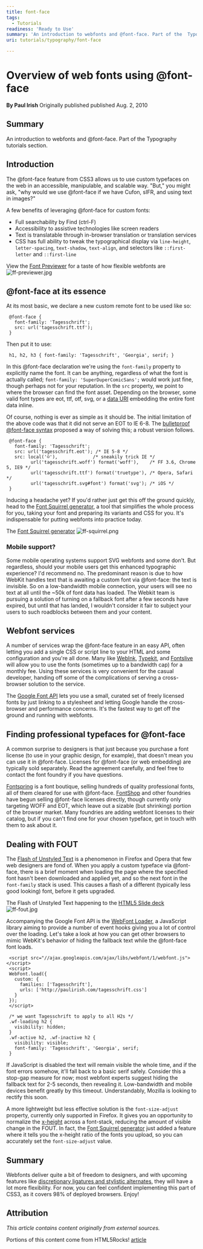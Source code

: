 ```yaml
---
title: font-face
tags:
  - Tutorials
readiness: 'Ready to Use'
summary: 'An introduction to webfonts and @font-face. Part of the  Typography tutorials section.'
uri: tutorials/typography/font-face

---
```

# Overview of web fonts using @font-face

**By Paul Irish**
Originally published published Aug. 2, 2010

## Summary

An introduction to webfonts and @font-face. Part of the Typography tutorials section.

## Introduction

The @font-face feature from CSS3 allows us to use custom typefaces on the web in an accessible, manipulable, and scalable way. "But," you might ask, "why would we use @font-face if we have Cufon, sIFR, and using text in images?"

A few benefits of leveraging @font-face for custom fonts:

-   Full searchability by Find (ctrl-F)
-   Accessibility to assistive technologies like screen readers
-   Text is translatable through in-browser translation or translation services
-   CSS has full ability to tweak the typographical display via `line-height`, `letter-spacing`, `text-shadow`, `text-align`, and selectors like `::first-letter` and `::first-line`

 View the [Font Previewer](http://code.google.com/webfonts/preview) for a taste of how flexible webfonts are ![ff-previewer.jpg](/assets/public/8/8b/ff-previewer.jpg)

## @font-face at its essence

At its most basic, we declare a new custom remote font to be used like so:

     @font-face {
       font-family: 'Tagesschrift';
       src: url('tagesschrift.ttf');
     }

Then put it to use:

     h1, h2, h3 { font-family: 'Tagesschrift', 'Georgia', serif; }

In this @font-face declaration we're using the `font-family` property to explicitly name the font. It can be anything, regardless of what the font is actually called; `font-family: 'SuperDuperComicSans';` would work just fine, though perhaps not for your reputation. In the `src` property, we point to where the browser can find the font asset. Depending on the browser, some valid font types are eot, ttf, otf, svg, or a [data URI](http://en.wikipedia.org/wiki/Data_URI_scheme) embedding the entire font data inline.

Of course, nothing is ever as simple as it should be. The initial limitation of the above code was that it did not serve an EOT to IE 6-8. The [bulletproof @font-face syntax](http://paulirish.com/2009/bulletproof-font-face-implementation-syntax/) proposed a way of solving this; a robust version follows.

     @font-face {
       font-family: 'Tagesschrift';
       src: url('tagesschrift.eot'); /* IE 5-8 */
       src: local('☺'),             /* sneakily trick IE */
             url('tagesschrift.woff') format('woff'),    /* FF 3.6, Chrome 5, IE9 */
             url('tagesschrift.ttf') format('truetype'), /* Opera, Safari */
             url('tagesschrift.svg#font') format('svg'); /* iOS */
     }

Inducing a headache yet? If you'd rather just get this off the ground quickly, head to the [Font Squirrel generator](http://www.fontsquirrel.com/fontface/generator), a tool that simplifies the whole process for you, taking your font and preparing its variants and CSS for you. It's indispensable for putting webfonts into practice today.

 The [Font Squirrel generator](http://www.fontsquirrel.com/fontface/generator) ![ff-squirrel.png](/assets/public/a/a8/ff-squirrel.png)

### Mobile support?

Some mobile operating systems support SVG webfonts and some don't. But regardless, should your mobile users get this enhanced typographic experience? I'd recommend no. The predominant reason is due to how WebKit handles text that is awaiting a custom font via @font-face: the text is invisible. So on a low-bandwidth mobile connection, your users will see no text at all until the \~50k of font data has loaded. The Webkit team is pursuing a solution of turning on a fallback font after a few seconds have expired, but until that has landed, I wouldn't consider it fair to subject your users to such roadblocks between them and your content.

## Webfont services

A number of services wrap the @font-face feature in an easy API, often letting you add a single CSS or script line to your HTML and some configuration and you're all done. Many like [WebInk](http://www.extensis.com/en/WebINK/), [Typekit](http://typekit.com/), and [Fontslive](http://www.fontslive.com/) will allow you to use the fonts (sometimes up to a bandwidth cap) for a monthly fee. Using these services is very convenient for the casual developer, handing off some of the complications of serving a cross-browser solution to the service.

The [Google Font API](http://code.google.com/apis/webfonts/) lets you use a small, curated set of freely licensed fonts by just linking to a stylesheet and letting Google handle the cross-browser and performance concerns. It's the fastest way to get off the ground and running with webfonts.

## Finding professional typefaces for @font-face

A common surprise to designers is that just because you purchase a font license (to use in your graphic design, for example), that doesn't mean you can use it in @font-face. Licenses for @font-face (or web embedding) are typically sold separately. Read the agreement carefully, and feel free to contact the font foundry if you have questions.

[Fontspring](http://fontspring.com) is a font boutique, selling hundreds of quality professional fonts, all of them cleared for use with @font-face. [FontShop](http://fontshop.com) and other foundries have begun selling @font-face licenses directly, though currently only targeting WOFF and EOT, which leave out a sizable (but shrinking) portion of the browser market. Many foundries are adding webfont licenses to their catalog, but if you can't find one for your chosen typeface, get in touch with them to ask about it.

## Dealing with FOUT

The [Flash of Unstyled Text](http://paulirish.com/2009/fighting-the-font-face-fout/) is a phenomenon in Firefox and Opera that few web designers are fond of. When you apply a custom typeface via @font-face, there is a brief moment when loading the page where the specified font hasn't been downloaded and applied yet, and so the next font in the `font-family` stack is used. This causes a flash of a different (typically less good looking) font, before it gets upgraded.

 The Flash of Unstyled Text happening to the [HTML5 Slide deck](http://slides.html5rocks.com) ![ff-fout.jpg](/assets/public/b/be/ff-fout.jpg)

Accompanying the Google Font API is the [WebFont Loader](http://code.google.com/apis/webfonts/docs/webfont_loader.html), a JavaScript library aiming to provide a number of event hooks giving you a lot of control over the loading. Let's take a look at how you can get other browsers to mimic WebKit's behavior of hiding the fallback text while the @font-face font loads.

     <script src="//ajax.googleapis.com/ajax/libs/webfont/1/webfont.js"></script>
     <script>
     WebFont.load({
       custom: {
         families: ['Tagesschrift'],
         urls: ['http://paulirish.com/tagesschrift.css']
       }
     });
     </script>

     /* we want Tagesschrift to apply to all H2s */
     .wf-loading h2 {
       visibility: hidden;
     }
     .wf-active h2, .wf-inactive h2 {
       visibility: visible;
       font-family: 'Tagesschrift', 'Georgia', serif;
     }

If JavaScript is disabled the text will remain visible the whole time, and if the font errors somehow, it'll fall back to a basic serif safely. Consider this a stop-gap measure for now; most webfont experts suggest hiding the fallback text for 2-5 seconds, then revealing it. Low-bandwidth and mobile devices benefit greatly by this timeout. Understandably, Mozilla is looking to rectify this soon.

A more lightweight but less effective solution is the `font-size-adjust` property, currently only supported in Firefox. It gives you an opportunity to normalize the [x-height](http://en.wikipedia.org/wiki/X-height) across a font-stack, reducing the amount of visible change in the FOUT. In fact, the [Font Squirrel generator](http://www.fontsquirrel.com/fontface/generator) just added a feature where it tells you the x-height ratio of the fonts you upload, so you can accurately set the `font-size-adjust` value.

## Summary

Webfonts deliver quite a bit of freedom to designers, and with upcoming features like [discretionary ligatures and stylistic alternates](http://hacks.mozilla.org/2009/10/font-control-for-designers/), they will have a lot more flexibility. For now, you can feel confident implementing this part of CSS3, as it covers 98% of deployed browsers. Enjoy!

## Attribution

*This article contains content originally from external sources.*

Portions of this content come from HTML5Rocks! [article](http://www.html5rocks.com/tutorials/webfonts/quick/)

